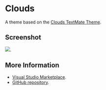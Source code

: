 # Clouds

A theme based on the [Clouds TextMate Theme](http://colorsublime.com/theme/Clouds).


## Screenshot
![](https://raw.githubusercontent.com/gerane/VSCodeThemes/master/gerane.Theme-Clouds/screenshot.png).


## More Information
* [Visual Studio Marketplace](https://marketplace.visualstudio.com/items/gerane.Theme-Clouds).
* [GitHub repository](https://github.com/gerane/VSCodeThemes).
